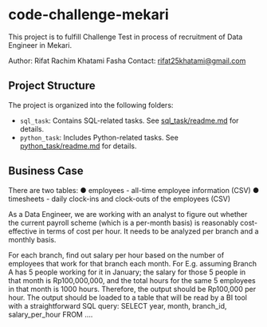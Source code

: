 # code-challenge-mekari



This project is to fulfill Challenge Test in process of recruitment of Data Engineer in Mekari.

Author: Rifat Rachim Khatami Fasha
Contact: rifat25khatami@gmail.com

## Project Structure

The project is organized into the following folders:

- `sql_task`: Contains SQL-related tasks. See [sql_task/readme.md](./sql_task/README.md) for details.
- `python_task`: Includes Python-related tasks. See [python_task/readme.md](./python_task/README.md) for details.

## Business Case
There are two tables:
● employees - all-time employee information (CSV)
● timesheets - daily clock-ins and clock-outs of the employees (CSV)

As a Data Engineer, we are working with an analyst to figure out whether the current payroll
scheme (which is a per-month basis) is reasonably cost-effective in terms of cost per hour. It
needs to be analyzed per branch and a monthly basis.

For each branch, find out salary per hour based on the number of employees that work for that
branch each month. For E.g. assuming Branch A has 5 people working for it in January; the
salary for those 5 people in that month is Rp100,000,000, and the total hours for the same 5
employees in that month is 1000 hours. Therefore, the output should be Rp100,000 per hour.
The output should be loaded to a table that will be read by a BI tool with a straightforward SQL
query: SELECT year, month, branch_id, salary_per_hour FROM ….
